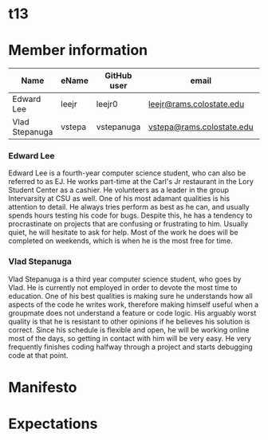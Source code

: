 # t13

# Member information
|       Name       |       eName       |       GitHub user       |       email       |       Nickname       |
| ---------------- | ----------------- | ----------------------- | ----------------  | -------------------- |
| Edward Lee       | leejr             | leejr0                  | leejr@rams.colostate.edu | EJ            |
| Vlad Stepanuga   | vstepa            | vstepanuga              | vstepa@rams.colostate.edu | Vlad         |

### Edward Lee
Edward Lee is a fourth-year computer science student, who can also be referred to as EJ. He works part-time at the Carl's Jr restaurant in the Lory Student Center as a cashier. He volunteers as a leader in the group Intervarsity at CSU as well. One of his most adamant qualities is his attention to detail. He always tries perform as best as he can, and usually spends hours testing his code for bugs. Despite this, he has a tendency to procrastinate on projects that are confusing or frustrating to him. Usually quiet, he will hesitate to ask for help. Most of the work he does will be completed on weekends, which is when he is the most free for time.

### Vlad Stepanuga
Vlad Stepanuga is a third year computer science student, who goes by Vlad. He is currently not employed in order to devote the most time to education. One of his best qualities is making sure he understands how all aspects of the code he writes work, therefore making himself useful when a groupmate does not understand a feature or code logic. His arguably worst quality is that he is resistant to other opinions if he believes his solution is correct. Since his schedule is flexible and open, he will be working online most of the days, so getting in contact with him will be very easy. He very frequently finishes coding halfway through a project and starts debugging code at that point.

# Manifesto

# Expectations
